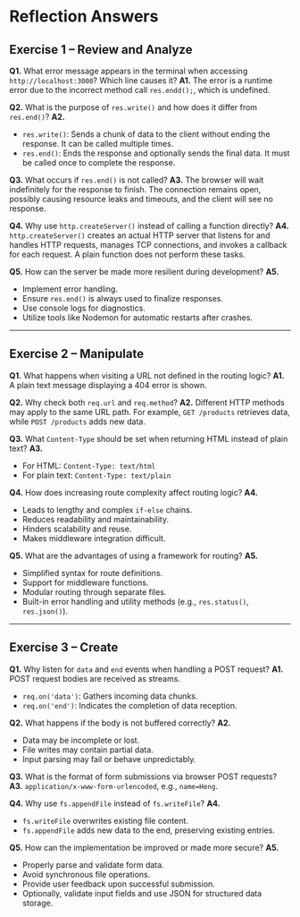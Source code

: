 # Reflection Answers

## Exercise 1 – Review and Analyze

**Q1.** What error message appears in the terminal when accessing `http://localhost:3000`? Which line causes it?
**A1.** The error is a runtime error due to the incorrect method call `res.endd();`, which is undefined.

**Q2.** What is the purpose of `res.write()` and how does it differ from `res.end()`?
**A2.**

- `res.write()`: Sends a chunk of data to the client without ending the response. It can be called multiple times.
- `res.end()`: Ends the response and optionally sends the final data. It must be called once to complete the response.

**Q3.** What occurs if `res.end()` is not called?
**A3.** The browser will wait indefinitely for the response to finish. The connection remains open, possibly causing resource leaks and timeouts, and the client will see no response.

**Q4.** Why use `http.createServer()` instead of calling a function directly?
**A4.** `http.createServer()` creates an actual HTTP server that listens for and handles HTTP requests, manages TCP connections, and invokes a callback for each request. A plain function does not perform these tasks.

**Q5.** How can the server be made more resilient during development?
**A5.**

- Implement error handling.
- Ensure `res.end()` is always used to finalize responses.
- Use console logs for diagnostics.
- Utilize tools like Nodemon for automatic restarts after crashes.

---

## Exercise 2 – Manipulate

**Q1.** What happens when visiting a URL not defined in the routing logic?
**A1.** A plain text message displaying a 404 error is shown.

**Q2.** Why check both `req.url` and `req.method`?
**A2.** Different HTTP methods may apply to the same URL path. For example, `GET /products` retrieves data, while `POST /products` adds new data.

**Q3.** What `Content-Type` should be set when returning HTML instead of plain text?
**A3.**

- For HTML: `Content-Type: text/html`
- For plain text: `Content-Type: text/plain`

**Q4.** How does increasing route complexity affect routing logic?
**A4.**

- Leads to lengthy and complex `if-else` chains.
- Reduces readability and maintainability.
- Hinders scalability and reuse.
- Makes middleware integration difficult.

**Q5.** What are the advantages of using a framework for routing?
**A5.**

- Simplified syntax for route definitions.
- Support for middleware functions.
- Modular routing through separate files.
- Built-in error handling and utility methods (e.g., `res.status()`, `res.json()`).

---

## Exercise 3 – Create

**Q1.** Why listen for `data` and `end` events when handling a POST request?
**A1.** POST request bodies are received as streams.

- `req.on('data')`: Gathers incoming data chunks.
- `req.on('end')`: Indicates the completion of data reception.

**Q2.** What happens if the body is not buffered correctly?
**A2.**

- Data may be incomplete or lost.
- File writes may contain partial data.
- Input parsing may fail or behave unpredictably.

**Q3.** What is the format of form submissions via browser POST requests?
**A3.** `application/x-www-form-urlencoded`, e.g., `name=Heng`.

**Q4.** Why use `fs.appendFile` instead of `fs.writeFile`?
**A4.**

- `fs.writeFile` overwrites existing file content.
- `fs.appendFile` adds new data to the end, preserving existing entries.

**Q5.** How can the implementation be improved or made more secure?
**A5.**

- Properly parse and validate form data.
- Avoid synchronous file operations.
- Provide user feedback upon successful submission.
- Optionally, validate input fields and use JSON for structured data storage.
